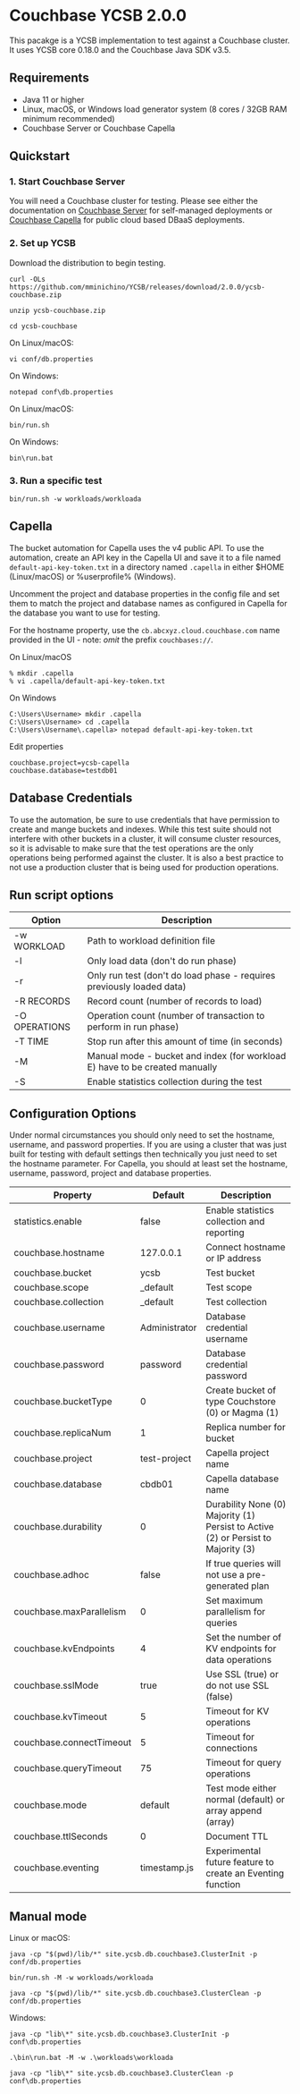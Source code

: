# Couchbase YCSB 2.0.0
This pacakge is a YCSB implementation to test against a Couchbase cluster. It uses YCSB core 0.18.0 and the Couchbase Java SDK v3.5.

## Requirements
- Java 11 or higher
- Linux, macOS, or Windows load generator system (8 cores / 32GB RAM minimum recommended)
- Couchbase Server or Couchbase Capella

## Quickstart

### 1. Start Couchbase Server
You will need a Couchbase cluster for testing. Please see either the documentation on [Couchbase Server](https://docs.couchbase.com/home/server.html) for self-managed deployments or [Couchbase Capella](https://docs.couchbase.com/cloud/index.html)
for public cloud based DBaaS deployments.

### 2. Set up YCSB
Download the distribution to begin testing.
```
curl -OLs https://github.com/mminichino/YCSB/releases/download/2.0.0/ycsb-couchbase.zip
```
```
unzip ycsb-couchbase.zip
```
```
cd ycsb-couchbase
```
On Linux/macOS:
```
vi conf/db.properties
```
On Windows:
```
notepad conf\db.properties
```
On Linux/macOS:
```
bin/run.sh
```
On Windows:
```
bin\run.bat
```

### 3. Run a specific test

```
bin/run.sh -w workloads/workloada
```

## Capella
The bucket automation for Capella uses the v4 public API. To use the automation, create an API key in the Capella UI and save it to a file named ```default-api-key-token.txt``` in a directory named ```.capella``` in either $HOME (Linux/macOS) or %userprofile% (Windows).

Uncomment the project and database properties in the config file and set them to match the project and database names as configured in Capella for the database you want to use for testing.

For the hostname property, use the ```cb.abcxyz.cloud.couchbase.com``` name provided in the UI - note: *omit* the prefix ```couchbases://```.

On Linux/macOS
```
% mkdir .capella
% vi .capella/default-api-key-token.txt
```

On Windows
```
C:\Users\Username> mkdir .capella
C:\Users\Username> cd .capella
C:\Users\Username\.capella> notepad default-api-key-token.txt
```

Edit properties
````
couchbase.project=ycsb-capella
couchbase.database=testdb01
````

## Database Credentials
To use the automation, be sure to use credentials that have permission to create and mange buckets and indexes. While this test suite should not interfere with other buckets in a cluster, it will consume cluster resources, so it is advisable to make sure that the test operations are the only operations being performed against the cluster. It is also a best practice to not use a production cluster that is being used for production operations.

## Run script options
| Option        | Description                                                                 |
|---------------|-----------------------------------------------------------------------------|
| -w WORKLOAD   | Path to workload definition file                                            |
| -l            | Only load data (don't do run phase)                                         |
| -r            | Only run test (don't do load phase - requires previously loaded data)       |
| -R RECORDS    | Record count (number of records to load)                                    |
| -O OPERATIONS | Operation count (number of transaction to perform in run phase)             |
| -T TIME       | Stop run after this amount of time (in seconds)                             |
| -M            | Manual mode - bucket and index (for workload E) have to be created manually |
| -S            | Enable statistics collection during the test                                |

## Configuration Options
Under normal circumstances you should only need to set the hostname, username, and password properties. If you are using a cluster that was just built for testing with default settings then technically you just need to set the hostname parameter. For Capella, you should at least set the hostname, username, password, project and database properties.

| Property                 | Default       | Description                                                                       |
|--------------------------|---------------|-----------------------------------------------------------------------------------|
| statistics.enable        | false         | Enable statistics collection and reporting                                        |
| couchbase.hostname       | 127.0.0.1     | Connect hostname or IP address                                                    |
| couchbase.bucket         | ycsb          | Test bucket                                                                       |
| couchbase.scope          | _default      | Test scope                                                                        |
| couchbase.collection     | _default      | Test collection                                                                   |
| couchbase.username       | Administrator | Database credential username                                                      |
| couchbase.password       | password      | Database credential password                                                      |
| couchbase.bucketType     | 0             | Create bucket of type Couchstore (0) or Magma (1)                                 |
| couchbase.replicaNum     | 1             | Replica number for bucket                                                         |
| couchbase.project        | test-project  | Capella project name                                                              |
| couchbase.database       | cbdb01        | Capella database name                                                             |
| couchbase.durability     | 0             | Durability None (0) Majority (1) Persist to Active (2) or Persist to Majority (3) |
| couchbase.adhoc          | false         | If true queries will not use a pre-generated plan                                 |
| couchbase.maxParallelism | 0             | Set maximum parallelism for queries                                               |
| couchbase.kvEndpoints    | 4             | Set the number of KV endpoints for data operations                                |
| couchbase.sslMode        | true          | Use SSL (true) or do not use SSL (false)                                          |
| couchbase.kvTimeout      | 5             | Timeout for KV operations                                                         |
| couchbase.connectTimeout | 5             | Timeout for connections                                                           |
| couchbase.queryTimeout   | 75            | Timeout for query operations                                                      |
| couchbase.mode           | default       | Test mode either normal (default) or array append (array)                         |
| couchbase.ttlSeconds     | 0             | Document TTL                                                                      |
| couchbase.eventing       | timestamp.js  | Experimental future feature to create an Eventing function                        |

## Manual mode
Linux or macOS:
```
java -cp "$(pwd)/lib/*" site.ycsb.db.couchbase3.ClusterInit -p conf/db.properties
```
```
bin/run.sh -M -w workloads/workloada
```
```
java -cp "$(pwd)/lib/*" site.ycsb.db.couchbase3.ClusterClean -p conf/db.properties
```
Windows:
```
java -cp "lib\*" site.ycsb.db.couchbase3.ClusterInit -p conf\db.properties
```
```
.\bin\run.bat -M -w .\workloads\workloada
```
```
java -cp "lib\*" site.ycsb.db.couchbase3.ClusterClean -p conf\db.properties
```
